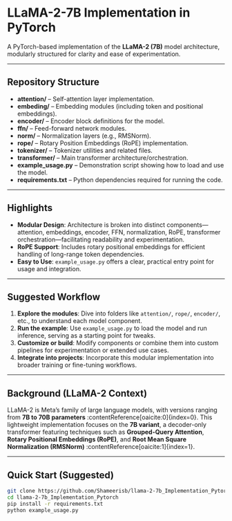 # LLaMA-2-7B Implementation in PyTorch

A PyTorch-based implementation of the **LLaMA-2 (7B)** model architecture, modularly structured for clarity and ease of experimentation.

---

## Repository Structure

- **attention/** – Self-attention layer implementation.
- **embeding/** – Embedding modules (including token and positional embeddings).
- **encoder/** – Encoder block definitions for the model.
- **ffn/** – Feed-forward network modules.
- **norm/** – Normalization layers (e.g., RMSNorm).
- **rope/** – Rotary Position Embeddings (RoPE) implementation.
- **tokenizer/** – Tokenizer utilities and related files.
- **transformer/** – Main transformer architecture/orchestration.
- **example_usage.py** – Demonstration script showing how to load and use the model.
- **requirements.txt** – Python dependencies required for running the code.

---

## Highlights

- **Modular Design**: Architecture is broken into distinct components—attention, embeddings, encoder, FFN, normalization, RoPE, transformer orchestration—facilitating readability and experimentation.
- **RoPE Support**: Includes rotary positional embeddings for efficient handling of long-range token dependencies.
- **Easy to Use**: `example_usage.py` offers a clear, practical entry point for usage and integration.

---

## Suggested Workflow

1. **Explore the modules**: Dive into folders like `attention/`, `rope/`, `encoder/`, etc., to understand each model component.
2. **Run the example**: Use `example_usage.py` to load the model and run inference, serving as a starting point for tweaks.
3. **Customize or build**: Modify components or combine them into custom pipelines for experimentation or extended use cases.
4. **Integrate into projects**: Incorporate this modular implementation into broader training or fine-tuning workflows.

---

## Background (LLaMA-2 Context)

LLaMA-2 is Meta’s family of large language models, with versions ranging from **7B to 70B parameters** :contentReference[oaicite:0]{index=0}. This lightweight implementation focuses on the **7B variant**, a decoder-only transformer featuring techniques such as **Grouped-Query Attention**, **Rotary Positional Embeddings (RoPE)**, and **Root Mean Square Normalization (RMSNorm)** :contentReference[oaicite:1]{index=1}.

---

## Quick Start (Suggested)

```bash
git clone https://github.com/Shameerisb/llama-2-7b_Implementation_Pytorch
cd llama-2-7b_Implementation_Pytorch
pip install -r requirements.txt
python example_usage.py
